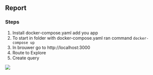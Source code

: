## Report

### Steps
1. Install docker-compose.yaml add you app
2. To start in folder with docker-compose.yaml ran command
``` docker-compose up ```
3. In brouwer go to http://localhost:3000
4. Route to Explore
5. Create query 

![](https://github.com/ease-ln/labs/blob/lab7/monitoring/Screenshot%20from%202022-10-18%2003-32-55.png)

